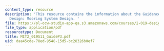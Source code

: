 ```yaml
---
content_type: resource
description: 'This resource contains the information about the Guidance for Part III
  Design: Mooring System Design. '
file: https://ol-ocw-studio-app-qa.s3.amazonaws.com/courses/2-019-design-of-ocean-systems-spring-2011/daa45cde78ed954815d5bc28326b0ef7_MIT2_019S11_GuideP3.pdf
file_type: application/pdf
resourcetype: Document
title: MIT2_019S11_GuideP3.pdf
uid: daa45cde-78ed-9548-15d5-bc28326b0ef7
---
```

